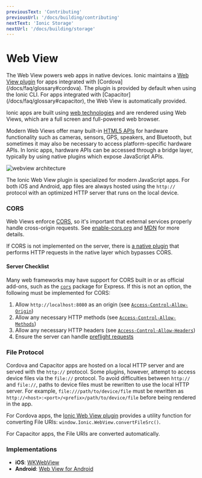 ```yaml
---
previousText: 'Contributing'
previousUrl: '/docs/building/contributing'
nextText: 'Ionic Storage'
nextUrl: '/docs/building/storage'
---
```



# Web View

<p class="intro" markdown="1">
The Web View powers web apps in native devices. Ionic maintains a <a href="https://github.com/ionic-team/cordova-plugin-ionic-webview" target="_blank">Web View plugin</a> for apps integrated with [Cordova](/docs/faq/glossary#cordova). The plugin is provided by default when using the Ionic CLI. For apps integrated with [Capacitor](/docs/faq/glossary#capacitor), the Web View is automatically provided.
</p>

Ionic apps are built using [web technologies](/docs/faq/glossary#web-standards) and are rendered using Web Views, which are a full screen and full-powered web browser.

Modern Web Views offer many built-in <a href="https://whatwebcando.today" target="_blank">HTML5 APIs</a> for hardware functionality such as cameras, sensors, GPS, speakers, and Bluetooth, but sometimes it may also be necessary to access platform-specific hardware APIs. In Ionic apps, hardware APIs can be accessed through a bridge layer, typically by using native plugins which expose JavaScript APIs.

![webview architecture](/docs/assets/img/webview-architecture.png)

The Ionic Web View plugin is specialized for modern JavaScript apps. For both iOS and Android, app files are always hosted using the `http://` protocol with an optimized HTTP server that runs on the local device.

### CORS

Web Views enforce [CORS](/docs/faq/glossary#cors), so it's important that external services properly handle cross-origin requests. See <a href="https://enable-cors.org/" target="_blank">enable-cors.org</a> and <a href="https://developer.mozilla.org/en-US/docs/Web/HTTP/CORS" target="_blank">MDN</a> for more details.

If CORS is not implemented on the server, there is [a native plugin](/docs/native/http/) that performs HTTP requests in the native layer which bypasses CORS.

#### Server Checklist

Many web frameworks may have support for CORS built in or as official add-ons, such as the <a href="https://github.com/expressjs/cors" target="_blank">`cors`</a> package for Express. If this is not an option, the following must be implemented for CORS:

1. Allow `http://localhost:8080` as an origin (see <a href="https://developer.mozilla.org/en-US/docs/Web/HTTP/Headers/Access-Control-Allow-Origin" target="_blank">`Access-Control-Allow-Origin`</a>)
1. Allow any necessary HTTP methods (see <a href="https://developer.mozilla.org/en-US/docs/Web/HTTP/Headers/Access-Control-Allow-Methods" target="_blank">`Access-Control-Allow-Methods`</a>)
1. Allow any necessary HTTP headers (see <a href="https://developer.mozilla.org/en-US/docs/Web/HTTP/Headers/Access-Control-Allow-Headers" target="_blank">`Access-Control-Allow-Headers`</a>)
1. Ensure the server can handle <a href="https://developer.mozilla.org/en-US/docs/Glossary/Preflight_request" target="_blank">preflight requests</a>

### File Protocol

Cordova and Capacitor apps are hosted on a local HTTP server and are served with the `http://` protocol. Some plugins, however, attempt to access device files via the `file://` protocol. To avoid difficulties between `http://` and `file://`, paths to device files must be rewritten to use the local HTTP server. For example, `file:///path/to/device/file` must be rewritten as `http://<host>:<port>/<prefix>/path/to/device/file` before being rendered in the app.

For Cordova apps, the [Ionic Web View plugin](https://github.com/ionic-team/cordova-plugin-ionic-webview) provides a utility function for converting File URIs: `window.Ionic.WebView.convertFileSrc()`.

For Capacitor apps, the File URIs are converted automatically.

### Implementations

* **iOS**: <a href="https://developer.apple.com/documentation/webkit/wkwebview" target="_blank">WKWebView</a>
* **Android**: <a href="https://developer.chrome.com/multidevice/webview/overview" target="_blank">Web View for Android</a>
